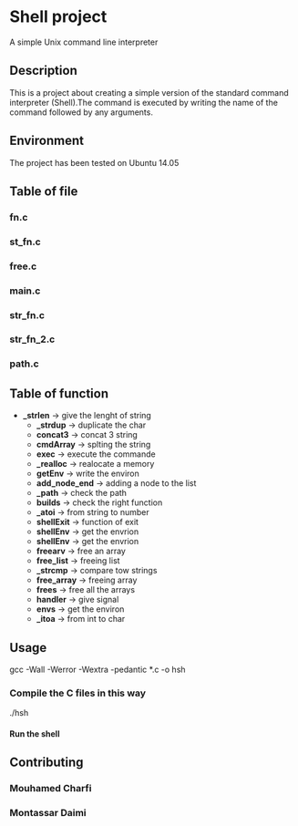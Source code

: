 # Shell project
A simple Unix command line interpreter
## Description
This is a project about creating a simple version of the standard command interpreter (Shell).The command is executed by writing the name of the command followed by any arguments.
## Environment
The project has been tested on Ubuntu 14.05
## Table of file
### fn.c
### st_fn.c
### free.c
### main.c
### str_fn.c
### str_fn_2.c
### path.c
## Table of function
- **_strlen** -> give the lenght of string
	- **_strdup** -> duplicate the char
	- **concat3** -> concat 3 string
	- **cmdArray** -> splting the string
	- **exec** ->  execute the commande
	- **_realloc** -> realocate a memory
	- **getEnv** ->  write the environ
	- **add_node_end** -> adding a node to the list
	- **_path** ->  check the path
	- **builds** -> check the right function
	- **_atoi** -> from string to number
	- **shellExit** -> function of exit
	- **shellEnv** -> get the envrion
	- **shellEnv** -> get the envrion
	- **freearv** -> free an array 
	- **free_list** -> freeing list
	- **_strcmp** -> compare tow strings
	- **free_array** -> freeing array
	- **frees** -> free all the arrays
	- **handler** -> give signal
	- **envs** ->  get the environ
	- **_itoa** -> from int to char
## Usage
gcc -Wall -Werror -Wextra -pedantic *.c -o hsh
### Compile the C files in this way
./hsh

#### Run the shell

## Contributing
### Mouhamed Charfi
### Montassar Daimi

